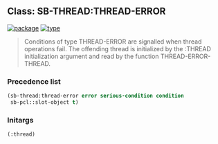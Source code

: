 ## Class: SB-THREAD:THREAD-ERROR
[![package](https://img.shields.io/badge/Package-SB--THREAD-5f9ea0.svg?style=social&colorA=999999)](../) [![type](https://img.shields.io/badge/Type-Class-5f9ea0.svg?style=social&colorA=999999)](../#class) 

> Conditions of type THREAD-ERROR are signalled when thread operations fail.
> The offending thread is initialized by the :THREAD initialization argument and
> read by the function THREAD-ERROR-THREAD.

### Precedence list
```cl
(sb-thread:thread-error error serious-condition condition
 sb-pcl::slot-object t)
```
### Initargs
```cl
(:thread)
```

